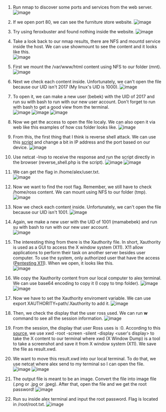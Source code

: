 1. Run nmap to discover some ports and services from the web server.
![image](https://github.com/LawsonSchwantz/Writeups/assets/74954683/59f9a342-47d6-473b-b184-7ebe6f967818)

2. If we open port 80, we can see the furniture store website.
![image](https://github.com/LawsonSchwantz/Writeups/assets/74954683/3331a13a-5e76-484f-aeeb-8f92b5238627)

3. Try using feroxbuster and found nothing inside the website.
![image](https://github.com/LawsonSchwantz/Writeups/assets/74954683/c5d98cfe-19af-4cc9-a9f3-7797f3294419)

4. Take a look back to our nmap results, there are NFS and mountd service inside the host. We can use showmount to see the content and it looks like this. <br>
![image](https://github.com/LawsonSchwantz/Writeups/assets/74954683/c77f17ab-ef35-438d-87b2-786ecf5b7cc0)

5. First we mount the /var/www/html content using NFS to our folder (mnt).
![image](https://github.com/LawsonSchwantz/Writeups/assets/74954683/38e08ac0-311f-4ed2-80d2-a5372f5bd344)

6. Next we check each content inside. Unfortunately, we can't open the file because our UID isn't 2017 (My linux's UID is 1000).
![image](https://github.com/LawsonSchwantz/Writeups/assets/74954683/cc22bd32-6b9e-4804-9a5b-adfa882299af)

7. To open it, we can make a new user (bebek) with the UID of 2017 and run su with bash to run with our new user account. Don't forget to run with bash to get a good view from the terminal.<br>
![image](https://github.com/LawsonSchwantz/Writeups/assets/74954683/a4c63ab8-38fa-4903-857c-2717002a2fa0)
![image](https://github.com/LawsonSchwantz/Writeups/assets/74954683/d19fc05e-09fc-487b-a153-ae3969b1f9a0)
![image](https://github.com/LawsonSchwantz/Writeups/assets/74954683/559468f2-ccc5-4dc9-9b35-e028f1e0675d)

8. Now we get the access to open the file localy. We can also open it via web like this examples of how css folder looks like.
![image](https://github.com/LawsonSchwantz/Writeups/assets/74954683/47451dc7-e026-447a-9005-9a8eb4193710)

9. From this, the first thing that I think is reverse shell attack. We can use this [script](https://github.com/Wh1ter0sEo4/reverse_shell_php) and change a bit in IP address and the port based on our device.
![image](https://github.com/LawsonSchwantz/Writeups/assets/74954683/cd54383e-ae22-4327-9fc3-05f86130dcd1)

10. Use netcat -lnvp to receive the response and run the script directly in the browser (reverse_shell.php is the script).
![image](https://github.com/LawsonSchwantz/Writeups/assets/74954683/930b27cb-113a-4da0-a059-d1ae30c9659f)
![image](https://github.com/LawsonSchwantz/Writeups/assets/74954683/7c056701-25e0-4923-a70d-e68212f577ae)

11. We can get the flag in /home/alex/user.txt.<br>
![image](https://github.com/LawsonSchwantz/Writeups/assets/74954683/bcf75d83-2832-4a1a-8a3f-2c4cca26f855)

12. Now we want to find the root flag. Remember, we still have to check /home/ross content. We can mount using NFS to our folder (tmp).
![image](https://github.com/LawsonSchwantz/Writeups/assets/74954683/ad89bade-256c-4aec-9a91-84e38d99d332)

13. Now we check each content inside. Unfortunately, we can't open the file because our UID isn't 1001.
![image](https://github.com/LawsonSchwantz/Writeups/assets/74954683/c18b141d-6535-41e2-901a-94e69ebd1827)

14. Again, we make a new user with the UID of 1001 (mamabebek) and run su with bash to run with our new user account. <br>
![image](https://github.com/LawsonSchwantz/Writeups/assets/74954683/c9a0f125-e953-4003-9a63-bbef97350b9c)

15. The interesting thing from there is the Xauthority file. In short, Xauthority is used as a GUI to access the X window system (X11). X11 allow applications to perform their task on another server besides user computer. To use the system, only authorized user that have the access ([Pentesting X11](https://book.hacktricks.xyz/network-services-pentesting/6000-pentesting-x11)). When we open, it looks like this. <br>
![image](https://github.com/LawsonSchwantz/Writeups/assets/74954683/0dfce38e-f371-4129-8ace-6fb6bb9b6f8f)

16. We copy the Xauthority content from our local computer to alex terminal. We can use base64 encoding to copy it (I copy to tmp folder).
![image](https://github.com/LawsonSchwantz/Writeups/assets/74954683/84918bbf-6e2e-4848-a033-973af7e0ed2e)
![image](https://github.com/LawsonSchwantz/Writeups/assets/74954683/d0471e48-6097-4e58-9326-9f1840f4636f)

17. Now we have to set the Xauthority enviroment variable. We can use export XAUTHORITY=path/.Xauthority to add it.
![image](https://github.com/LawsonSchwantz/Writeups/assets/74954683/af35ed90-6de7-41ec-a0fa-410eb854d655)

18. Then, we check the display that the user ross used. We can run **w** command to see all the session information.
![image](https://github.com/LawsonSchwantz/Writeups/assets/74954683/18994d42-b307-4a85-9de4-4c2341e0ab7f)

19. From the session, the display that user Ross uses is :0. According to this [source](https://book.hacktricks.xyz/network-services-pentesting/6000-pentesting-x11#screenshots-capturing), we use xwd -root -screen -silent -display <user's display> to take the X content to our terminal where xwd (X Window Dump) is a tool to take a screenshot and save it from X window system (X11). We save the file as result.xwd.  


20. We want to move this result.xwd into our local terminal. To do that, we use netcat where alex send to my terminal so I can open the file.
![image](https://github.com/LawsonSchwantz/CTF-Writeups/assets/74954683/e403122c-a891-4758-a8b7-500346f3e146)
![image](https://github.com/LawsonSchwantz/CTF-Writeups/assets/74954683/1f6c044e-fa7e-4cbb-b6f4-eca4fdc6af64)

21. The output file is meant to be an image. Convert the file into image file (.png or .jpg or .jpeg). After that, open the file and we get the root password!
![image](https://github.com/LawsonSchwantz/CTF-Writeups/assets/74954683/5788a3d5-9dfa-4fd4-baf7-33ee0d7952ec)

22. Run su inside alex terminal and input the root password. Flag is located in /root/root.txt.
![image](https://github.com/LawsonSchwantz/CTF-Writeups/assets/74954683/724da30e-15a4-42cc-b170-d61f3cdeed3b)


